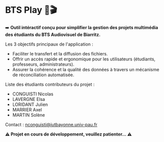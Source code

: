 # BTS Play 🎥🎬

➡️ **Outil intéractif conçu pour simplifier la gestion des projets multimédia des étudiants du BTS Audiovisuel de Biarritz.**

Les 3 objectifs principaux de l'application :
- Faciliter le transfert et la diffusion des fichiers.  
- Offrir un accès rapide et ergonomique pour les utilisateurs (étudiants, professeurs, administrateurs).  
- Assurer la cohérence et la qualité des données à travers un mécanisme de réconciliation automatisée.

Liste des étudiants contributeurs du projet :
- CONGUISTI Nicolas
- LAVERGNE Elsa
- LORIDANT Julien
- MARRIER Axel
- MARTIN Solène

Contact : nconguisti@iutbayonne.univ-pau.fr

 **⚠️ Projet en cours de développement, veuillez patienter... ⚠️**
